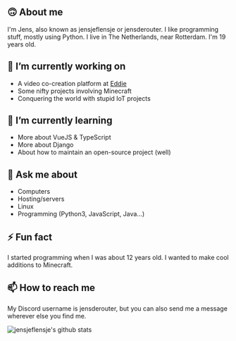 ## 🙃 About me
I'm Jens, also known as jensjeflensje or jensderouter. I like programming stuff, mostly using Python. I live in The Netherlands, near Rotterdam. I'm 19 years old.

## 🔭 I’m currently working on
- A video co-creation platform at [Eddie](https://eddie.film)
- Some nifty projects involving Minecraft
- Conquering the world with stupid IoT projects

## 🌱 I’m currently learning
- More about VueJS & TypeScript
- More about Django
- About how to maintain an open-source project (well)

## 💬 Ask me about
- Computers
- Hosting/servers
- Linux
- Programming (Python3, JavaScript, Java...)

## ⚡ Fun fact
I started programming when I was about 12 years old. I wanted to make cool additions to Minecraft.

## 📫 How to reach me
My Discord username is jensderouter, but you can also send me a message wherever else you find me.


![jensjeflensje's github stats](https://github-readme-stats.vercel.app/api?username=jensjeflensje)
